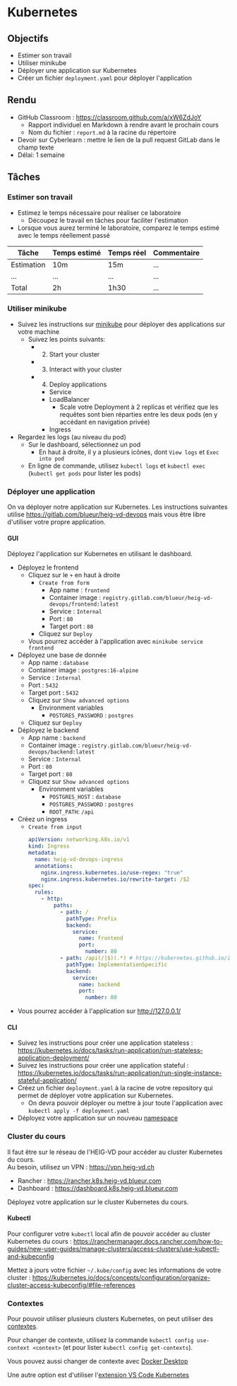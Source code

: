 # Kubernetes

## Objectifs

- Estimer son travail
- Utiliser minikube
- Déployer une application sur Kubernetes
- Créer un fichier `deployment.yaml` pour déployer l'application

## Rendu

- GitHub Classroom : https://classroom.github.com/a/xW6ZdJoY
  - Rapport individuel en Markdown à rendre avant le prochain cours
  - Nom du fichier : `report.md` à la racine du répertoire
- Devoir sur Cyberlearn : mettre le lien de la pull request GitLab dans le champ texte
- Délai: 1 semaine

## Tâches

### Estimer son travail

- Estimez le temps nécessaire pour réaliser ce laboratoire
  - Découpez le travail en tâches pour faciliter l'estimation
- Lorsque vous aurez terminé le laboratoire, comparez le temps estimé avec le temps réellement passé

| Tâche      | Temps estimé | Temps réel | Commentaire |
| ---------- | ------------ | ---------- | ----------- |
| Estimation | 10m          | 15m        | ...         |
| ...        | ...          | ...        | ...         |
| Total      | 2h           | 1h30       | ...         |

### Utiliser minikube

- Suivez les instructions sur [minikube](https://minikube.sigs.k8s.io/docs/start/) pour déployer des applications sur votre machine
  - Suivez les points suivants:
    - 2. Start your cluster
    - 3. Interact with your cluster
    - 4. Deploy applications
      - Service
      - LoadBalancer
        - Scale votre Deployment à 2 replicas et vérifiez que les requêtes sont bien réparties entre les deux pods (en y accédant en navigation privée)
      - Ingress
- Regardez les logs (au niveau du pod)
  - Sur le dashboard, sélectionnez un pod
    - En haut à droite, il y a plusieurs icônes, dont `View logs` et `Exec into pod`
  - En ligne de commande, utilisez `kubectl logs` et `kubectl exec` (`kubectl get pods` pour lister les pods)

### Déployer une application

On va déployer notre application sur Kubernetes. Les instructions suivantes utilise https://gitlab.com/blueur/heig-vd-devops mais vous être libre d'utiliser votre propre application.

#### GUI

Déployez l'application sur Kubernetes en utilisant le dashboard.

- Déployez le frontend
  - Cliquez sur le `+` en haut à droite
    - `Create from form`
      - App name : `frontend`
      - Container image : `registry.gitlab.com/blueur/heig-vd-devops/frontend:latest`
      - Service : `Internal`
      - Port : `80`
      - Target port : `80`
    - Cliquez sur `Deploy`
  - Vous pourrez accéder à l'application avec `minikube service frontend`
- Déployez une base de donnée
  - App name : `database`
  - Container image : `postgres:16-alpine`
  - Service : `Internal`
  - Port : `5432`
  - Target port : `5432`
  - Cliquez sur `Show advanced options`
    - Environment variables
      - `POSTGRES_PASSWORD` : `postgres`
  - Cliquez sur `Deploy`
- Déployez le backend
  - App name : `backend`
  - Container image : `registry.gitlab.com/blueur/heig-vd-devops/backend:latest`
  - Service : `Internal`
  - Port : `80`
  - Target port : `80`
  - Cliquez sur `Show advanced options`
    - Environment variables
      - `POSTGRES_HOST` : `database`
      - `POSTGRES_PASSWORD` : `postgres`
      - `ROOT_PATH`: `/api`
- Créez un ingress
  - `Create from input`
    ```yaml
    apiVersion: networking.k8s.io/v1
    kind: Ingress
    metadata:
      name: heig-vd-devops-ingress
      annotations:
        nginx.ingress.kubernetes.io/use-regex: "true"
        nginx.ingress.kubernetes.io/rewrite-target: /$2
    spec:
      rules:
        - http:
            paths:
              - path: /
                pathType: Prefix
                backend:
                  service:
                    name: frontend
                    port:
                      number: 80
              - path: /api(/|$)(.*) # https://kubernetes.github.io/ingress-nginx/examples/rewrite/
                pathType: ImplementationSpecific
                backend:
                  service:
                    name: backend
                    port:
                      number: 80
    ```
- Vous pourrez accéder à l'application sur http://127.0.0.1/

#### CLI

- Suivez les instructions pour créer une application stateless : https://kubernetes.io/docs/tasks/run-application/run-stateless-application-deployment/
- Suivez les instructions pour créer une application stateful : https://kubernetes.io/docs/tasks/run-application/run-single-instance-stateful-application/
- Créez un fichier `deployment.yaml` à la racine de votre repository qui permet de déployer votre application sur Kubernetes.
  - On devra pouvoir déployer ou mettre à jour toute l'application avec `kubectl apply -f deployment.yaml`
- Déployez votre application sur un nouveau [namespace](https://kubernetes.io/docs/tasks/administer-cluster/namespaces/)

### Cluster du cours

Il faut être sur le réseau de l'HEIG-VD pour accéder au cluster Kubernetes du cours.  
Au besoin, utilisez un VPN : https://vpn.heig-vd.ch

- Rancher : https://rancher.k8s.heig-vd.blueur.com
- Dashboard : https://dashboard.k8s.heig-vd.blueur.com

Déployez votre application sur le cluster Kubernetes du cours.

#### Kubectl

Pour configurer votre `kubectl` local afin de pouvoir accéder au cluster Kubernetes du cours : https://ranchermanager.docs.rancher.com/how-to-guides/new-user-guides/manage-clusters/access-clusters/use-kubectl-and-kubeconfig

Mettez à jours votre fichier `~/.kube/config` avec les informations de votre cluster : https://kubernetes.io/docs/concepts/configuration/organize-cluster-access-kubeconfig/#file-references

### Contextes

Pour pouvoir utiliser plusieurs clusters Kubernetes, on peut utiliser des [contextes](https://kubernetes.io/docs/tasks/access-application-cluster/configure-access-multiple-clusters/).

Pour changer de contexte, utilisez la commande `kubectl config use-context <context>` (et pour lister `kubectl config get-contexts`).

Vous pouvez aussi changer de contexte avec [Docker Desktop](https://docs.docker.com/desktop/kubernetes/#switch-between-clusters)

Une autre option est d'utiliser l'[extension VS Code Kubernetes](https://marketplace.visualstudio.com/items?itemName=ms-kubernetes-tools.vscode-kubernetes-tools)
